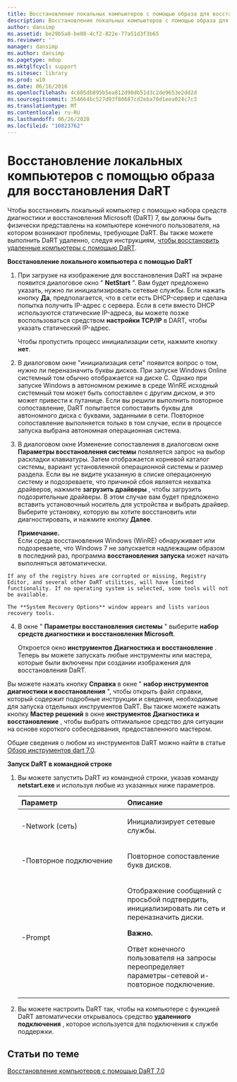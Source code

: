 ```yaml
---
title: Восстановление локальных компьютеров с помощью образа для восстановления DaRT
description: Восстановление локальных компьютеров с помощью образа для восстановления DaRT
author: dansimp
ms.assetid: be29b5a8-be08-4cf2-822e-77a51d3f3b65
ms.reviewer: ''
manager: dansimp
ms.author: dansimp
ms.pagetype: mdop
ms.mktglfcycl: support
ms.sitesec: library
ms.prod: w10
ms.date: 06/16/2016
ms.openlocfilehash: 4c605db895b5ea812d90db51d3c2de9653e2dd2d
ms.sourcegitcommit: 354664bc527d93f80687cd2eba70d1eea024c7c3
ms.translationtype: MT
ms.contentlocale: ru-RU
ms.lasthandoff: 06/26/2020
ms.locfileid: "10823762"
---
```

# Восстановление локальных компьютеров с помощью образа для восстановления DaRT


Чтобы восстановить локальный компьютер с помощью набора средств диагностики и восстановления Microsoft (DaRT) 7, вы должны быть физически представлены на компьютере конечного пользователя, на котором возникают проблемы, требующие DaRT. Вы также можете выполнить DaRT удаленно, следуя инструкциям, [чтобы восстановить удаленные компьютеры с помощью DaRT](how-to-recover-remote-computers-using-the-dart-recovery-image-dart-7.md).

**Восстановление локального компьютера с помощью DaRT**

1.  При загрузке на изображение для восстановления DaRT на экране появится диалоговое окно " **NetStart** ". Вам будет предложено указать, нужно ли инициализировать сетевые службы. Если нажать кнопку **Да**, предполагается, что в сети есть DHCP-сервер и сделана попытка получить IP-адрес с сервера. Если в сети вместо DHCP используются статические IP-адреса, вы можете позже воспользоваться средством **настройки TCP/IP** в DART, чтобы указать статический IP-адрес.

    Чтобы пропустить процесс инициализации сети, нажмите кнопку **нет**.

2.  В диалоговом окне "инициализация сети" появится вопрос о том, нужно ли переназначить буквы дисков. При запуске Windows Online системный том обычно отображается на диске C. Однако при запуске Windows в автономном режиме в среде WinRE исходный системный том может быть сопоставлен с другим диском, и это может привести к путанице. Если вы решили выполнить повторное сопоставление, DaRT попытается сопоставить буквы для автономного диска с буквами, заданными в сети. Повторное сопоставление выполняется только в том случае, если в процессе запуска выбрана автономная операционная система.

3.  В диалоговом окне Изменение сопоставления в диалоговом окне **Параметры восстановления системы** появляется запрос на выбор раскладки клавиатуры. Затем отображается корневой каталог системы, вариант установленной операционной системы и размер раздела. Если вы не видите указанную в списке операционную систему и подозреваете, что причиной сбоя является нехватка драйверов, нажмите **загрузить драйверы** , чтобы загрузить подозрительные драйверы. В этом случае вам будет предложено вставить установочный носитель для устройства и выбрать драйвер. Выберите установку, которую вы хотите восстановить или диагностировать, и нажмите кнопку **Далее**.

    **Примечание.**  
    Если среда восстановления Windows (WinRE) обнаруживает или подозреваете, что Windows 7 не запускается надлежащим образом в последний раз, программа **восстановления запуска** может начать выполняться автоматически.



~~~
If any of the registry hives are corrupted or missing, Registry Editor, and several other DaRT utilities, will have limited functionality. If no operating system is selected, some tools will not be available.

The **System Recovery Options** window appears and lists various recovery tools.
~~~

4. В окне " **Параметры восстановления системы** " выберите **набор средств диагностики и восстановления Microsoft**.

   Откроется окно **инструментов Диагностика и восстановление** . Теперь вы можете запускать любые инструменты или мастера, которые были включены при создании изображения для восстановления DaRT.

Вы можете нажать кнопку **Справка** в окне " **набор инструментов диагностики и восстановления** ", чтобы открыть файл справки, который содержит подробные инструкции и сведения, необходимые для запуска отдельных инструментов DaRT. Вы также можете нажать кнопку **Мастер решений** в окне **инструментов Диагностика и восстановление** , чтобы выбрать оптимальное средство для ситуации на основе короткого собеседования, предоставленного мастером.

Общие сведения о любом из инструментов DaRT можно найти в статье [Обзор инструментов dart 7,0](overview-of-the-tools-in-dart-70-new-ia.md).

**Запуск DaRT в командной строке**

1. Вы можете запустить DaRT из командной строки, указав команду **netstart.exe** и используя любые из указанных ниже параметров.

   <table>
   <colgroup>
   <col width="50%" />
   <col width="50%" />
   </colgroup>
   <thead>
   <tr class="header">
   <th align="left">Параметр</th>
   <th align="left">Описание</th>
   </tr>
   </thead>
   <tbody>
   <tr class="odd">
   <td align="left"><p>-Network (сеть)</p></td>
   <td align="left"><p>Инициализирует сетевые службы.</p></td>
   </tr>
   <tr class="even">
   <td align="left"><p>-Повторное подключение</p></td>
   <td align="left"><p>Повторное сопоставление букв дисков.</p></td>
   </tr>
   <tr class="odd">
   <td align="left"><p>-Prompt</p></td>
   <td align="left"><p>Отображение сообщений с просьбой подтвердить, инициализировать ли сеть и переназначить диски.</p>
   <div class="alert">
   <strong>Важно.</strong><br/><p>Ответ конечного пользователя на запросы переопределяет параметры-сетевой и-повторное подключение.</p>
   </div>
   <div>

   </div></td>
   </tr>
   </tbody>
   </table>



2. Вы можете настроить DaRT так, чтобы на компьютере с функцией DaRT автоматически открывалось средство **удаленного подключения** , которое используется для подключения к службе поддержки.

## Статьи по теме


[Восстановление компьютеров с помощью DaRT 7.0](recovering-computers-using-dart-70-dart-7.md)









